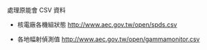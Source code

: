 
處理原能會 CSV 資料

* 核電廠各機組狀態
  http://www.aec.gov.tw/open/spds.csv

* 各地幅射偵測值
  http://www.aec.gov.tw/open/gammamonitor.csv

